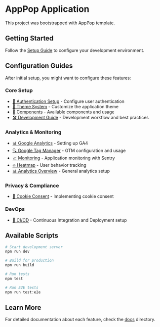 # AppPop Application

This project was bootstrapped with [AppPop](https://github.com/stevengonsalvez/apppop) template.

## Getting Started

Follow the [Setup Guide](docs/setup.md) to configure your development environment.

## Configuration Guides

After initial setup, you might want to configure these features:

### Core Setup
- [🔐 Authentication Setup](docs/auth.md) - Configure user authentication
- [🎨 Theme System](docs/theme-system.md) - Customize the application theme
- [🧩 Components](docs/components.md) - Available components and usage
- [🛠️ Development Guide](docs/development.md) - Development workflow and best practices

### Analytics & Monitoring
- [📊 Google Analytics](docs/GoogleAnalytics.md) - Setting up GA4
- [🔍 Google Tag Manager](docs/gtm-usage-guide.md) - GTM configuration and usage
- [📈 Monitoring](docs/monitoring.md) - Application monitoring with Sentry
- [🔥 Heatmap](docs/heatmap.md) - User behavior tracking
- [📊 Analytics Overview](docs/analytics.md) - General analytics setup

### Privacy & Compliance
- [🍪 Cookie Consent](docs/cookieconsent.md) - Implementing cookie consent

### DevOps
- [🔄 CI/CD](docs/ci.md) - Continuous Integration and Deployment setup

## Available Scripts

```bash
# Start development server
npm run dev

# Build for production
npm run build

# Run tests
npm test

# Run E2E tests
npm run test:e2e
```

## Learn More

For detailed documentation about each feature, check the [docs](./docs) directory. 